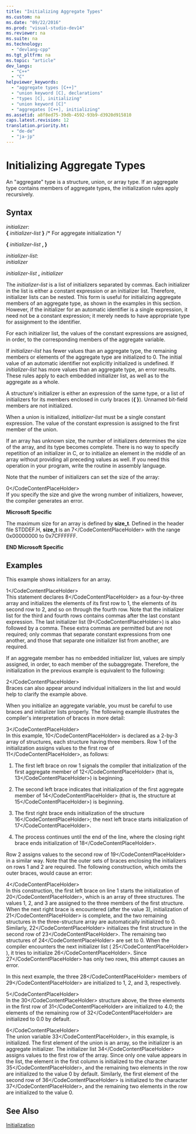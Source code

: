 ```yaml
---
title: "Initializing Aggregate Types"
ms.custom: na
ms.date: "09/22/2016"
ms.prod: "visual-studio-dev14"
ms.reviewer: na
ms.suite: na
ms.technology: 
  - "devlang-cpp"
ms.tgt_pltfrm: na
ms.topic: "article"
dev_langs: 
  - "C++"
  - "C"
helpviewer_keywords: 
  - "aggregate types [C++]"
  - "union keyword [C], declarations"
  - "types [C], initializing"
  - "union keyword [C]"
  - "aggregates [C++], initializing"
ms.assetid: a8f8ed75-39db-4592-93b9-d3920d915810
caps.latest.revision: 12
translation.priority.ht: 
  - "de-de"
  - "ja-jp"
---
```

# Initializing Aggregate Types
An "aggregate" type is a structure, union, or array type. If an aggregate type contains members of aggregate types, the initialization rules apply recursively.  
  
## Syntax  
 *initializer*:  
 **{**  *initializer-list*  **}** /* For aggregate initialization \*/  
  
 **{**  *initializer-list*  **, }**  
  
 *initializer-list*:  
 *initializer*  
  
 *initializer-list*  **,**  *initializer*  
  
 The *initializer-list* is a list of initializers separated by commas. Each initializer in the list is either a constant expression or an initializer list. Therefore, initializer lists can be nested. This form is useful for initializing aggregate members of an aggregate type, as shown in the examples in this section. However, if the initializer for an automatic identifier is a single expression, it need not be a constant expression; it merely needs to have appropriate type for assignment to the identifier.  
  
 For each initializer list, the values of the constant expressions are assigned, in order, to the corresponding members of the aggregate variable.  
  
 If *initializer-list* has fewer values than an aggregate type, the remaining members or elements of the aggregate type are initialized to 0. The initial value of an automatic identifier not explicitly initialized is undefined. If *initializer-list* has more values than an aggregate type, an error results. These rules apply to each embedded initializer list, as well as to the aggregate as a whole.  
  
 A structure's initializer is either an expression of the same type, or a list of initializers for its members enclosed in curly braces (**{ }**). Unnamed bit-field members are not initialized.  
  
 When a union is initialized, *initializer-list* must be a single constant expression. The value of the constant expression is assigned to the first member of the union.  
  
 If an array has unknown size, the number of initializers determines the size of the array, and its type becomes complete. There is no way to specify repetition of an initializer in C, or to initialize an element in the middle of an array without providing all preceding values as well. If you need this operation in your program, write the routine in assembly language.  
  
 Note that the number of initializers can set the size of the array:  
  
<CodeContentPlaceHolder>0\</CodeContentPlaceHolder>  
 If you specify the size and give the wrong number of initializers, however, the compiler generates an error.  
  
 **Microsoft Specific**  
  
 The maximum size for an array is defined by **size_t**. Defined in the header file STDDEF.H, **size_t** is an <CodeContentPlaceHolder>7\</CodeContentPlaceHolder> with the range 0x00000000 to 0x7CFFFFFF.  
  
 **END Microsoft Specific**  
  
## Examples  
 This example shows initializers for an array.  
  
<CodeContentPlaceHolder>1\</CodeContentPlaceHolder>  
 This statement declares <CodeContentPlaceHolder>8\</CodeContentPlaceHolder> as a four-by-three array and initializes the elements of its first row to 1, the elements of its second row to 2, and so on through the fourth row. Note that the initializer list for the third and fourth rows contains commas after the last constant expression. The last initializer list (<CodeContentPlaceHolder>9\</CodeContentPlaceHolder>) is also followed by a comma. These extra commas are permitted but are not required; only commas that separate constant expressions from one another, and those that separate one initializer list from another, are required.  
  
 If an aggregate member has no embedded initializer list, values are simply assigned, in order, to each member of the subaggregate. Therefore, the initialization in the previous example is equivalent to the following:  
  
<CodeContentPlaceHolder>2\</CodeContentPlaceHolder>  
 Braces can also appear around individual initializers in the list and would help to clarify the example above.  
  
 When you initialize an aggregate variable, you must be careful to use braces and initializer lists properly. The following example illustrates the compiler's interpretation of braces in more detail:  
  
<CodeContentPlaceHolder>3\</CodeContentPlaceHolder>  
 In this example, <CodeContentPlaceHolder>10\</CodeContentPlaceHolder> is declared as a 2-by-3 array of structures, each structure having three members. Row 1 of the initialization assigns values to the first row of <CodeContentPlaceHolder>11\</CodeContentPlaceHolder>, as follows:  
  
1.  The first left brace on row 1 signals the compiler that initialization of the first aggregate member of <CodeContentPlaceHolder>12\</CodeContentPlaceHolder> (that is, <CodeContentPlaceHolder>13\</CodeContentPlaceHolder>) is beginning.  
  
2.  The second left brace indicates that initialization of the first aggregate member of <CodeContentPlaceHolder>14\</CodeContentPlaceHolder> (that is, the structure at <CodeContentPlaceHolder>15\</CodeContentPlaceHolder>) is beginning.  
  
3.  The first right brace ends initialization of the structure <CodeContentPlaceHolder>16\</CodeContentPlaceHolder>; the next left brace starts initialization of <CodeContentPlaceHolder>17\</CodeContentPlaceHolder>.  
  
4.  The process continues until the end of the line, where the closing right brace ends initialization of <CodeContentPlaceHolder>18\</CodeContentPlaceHolder>.  
  
 Row 2 assigns values to the second row of <CodeContentPlaceHolder>19\</CodeContentPlaceHolder> in a similar way. Note that the outer sets of braces enclosing the initializers on rows 1 and 2 are required. The following construction, which omits the outer braces, would cause an error:  
  
<CodeContentPlaceHolder>4\</CodeContentPlaceHolder>  
 In this construction, the first left brace on line 1 starts the initialization of <CodeContentPlaceHolder>20\</CodeContentPlaceHolder>, which is an array of three structures. The values 1, 2, and 3 are assigned to the three members of the first structure. When the next right brace is encountered (after the value 3), initialization of <CodeContentPlaceHolder>21\</CodeContentPlaceHolder> is complete, and the two remaining structures in the three-structure array are automatically initialized to 0. Similarly, <CodeContentPlaceHolder>22\</CodeContentPlaceHolder> initializes the first structure in the second row of <CodeContentPlaceHolder>23\</CodeContentPlaceHolder>. The remaining two structures of <CodeContentPlaceHolder>24\</CodeContentPlaceHolder> are set to 0. When the compiler encounters the next initializer list ( <CodeContentPlaceHolder>25\</CodeContentPlaceHolder> ), it tries to initialize <CodeContentPlaceHolder>26\</CodeContentPlaceHolder>. Since <CodeContentPlaceHolder>27\</CodeContentPlaceHolder> has only two rows, this attempt causes an error.  
  
 In this next example, the three <CodeContentPlaceHolder>28\</CodeContentPlaceHolder> members of <CodeContentPlaceHolder>29\</CodeContentPlaceHolder> are initialized to 1, 2, and 3, respectively.  
  
<CodeContentPlaceHolder>5\</CodeContentPlaceHolder>  
 In the <CodeContentPlaceHolder>30\</CodeContentPlaceHolder> structure above, the three elements in the first row of <CodeContentPlaceHolder>31\</CodeContentPlaceHolder> are initialized to 4.0; the elements of the remaining row of <CodeContentPlaceHolder>32\</CodeContentPlaceHolder> are initialized to 0.0 by default.  
  
<CodeContentPlaceHolder>6\</CodeContentPlaceHolder>  
 The union variable <CodeContentPlaceHolder>33\</CodeContentPlaceHolder>, in this example, is initialized. The first element of the union is an array, so the initializer is an aggregate initializer. The initializer list <CodeContentPlaceHolder>34\</CodeContentPlaceHolder> assigns values to the first row of the array. Since only one value appears in the list, the element in the first column is initialized to the character <CodeContentPlaceHolder>35\</CodeContentPlaceHolder>, and the remaining two elements in the row are initialized to the value 0 by default. Similarly, the first element of the second row of <CodeContentPlaceHolder>36\</CodeContentPlaceHolder> is initialized to the character <CodeContentPlaceHolder>37\</CodeContentPlaceHolder>, and the remaining two elements in the row are initialized to the value 0.  
  
## See Also  
 [Initialization](../vs140/initialization.md)